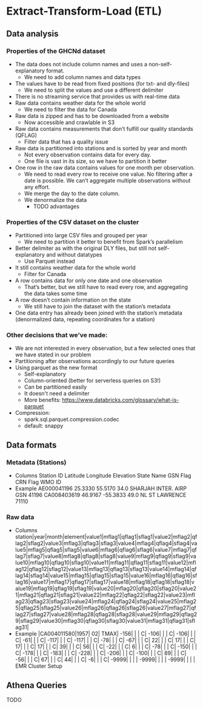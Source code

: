# Extract-Transform-Load (ETL)

## Data analysis
### Properties of the GHCNd dataset
* The data does not include column names and uses a non-self-explanatory format.
  * We need to add column names and data types
* The values have to be read from fixed positions (for txt- and dly-files)
  * We need to split the values and use a different delimiter
* There is no streaming service that provides us with real-time data
* Raw data contains weather data for the whole world
  * We need to filter the data for Canada
* Raw data is zipped and has to be downloaded from a website
  * Now accessible and crawlable in S3
* Raw data contains measurements that don’t fulfill our quality standards (QFLAG)
  * Filter data that has a quality issue
* Raw data is partitioned into stations and is sorted by year and month
  * Not every observation contains data for every day.
  * One file is vast in its size, so we have to partition it better
* One row in the raw data contains values for one month per observation.
  * We need to read every row to receive one value. No filtering after a date is possible. We can’t aggregate multiple observations without any effort.
  * We merge the day to the date column.
  * We denormalize the data
    * TODO advantages 

### Properties of the CSV dataset on the cluster
* Partitioned into large CSV files and grouped per year
  * We need to partition it better to benefit from Spark’s parallelism
* Better delimiter as with the original DLY files, but still not self-explanatory and without datatypes
  * Use Parquet instead
* It still contains weather data for the whole world
  * Filter for Canada
* A row contains data for only one date and one observation
  * That’s better, but we still have to read every row, and aggregating the data takes some time
* A row  doesn’t contain information on the state
  * We still have to join the dataset with the station’s metadata
* One data entry has already been joined with the station’s metadata (denormalized data, repeating coordinates for a station)

### Other decisions that we’ve made:
* We are not interested in every observation, but a few selected ones that we have stated in our problem
* Partitioning after observations accordingly to our future queries
* Using parquet as the new format
  * Self-explanatory
  * Column-oriented (better for serverless queries on S3!)
  * Can be partitioned easily
  * It doesn't need a delimiter
  * More benefits: https://www.databricks.com/glossary/what-is-parquet
* Compression:
  * spark.sql.parquet.compression.codec 
  * default: snappy

## Data formats
### Metadata (Stations)
* Columns
Station ID	 Latitude    Longitude Elevation State Name GSN Flag CRN Flag WMO ID
* Example 
AE000041196  25.3330   55.5170   34.0    SHARJAH INTER. AIRP            GSN     41196
CA008403619  46.9167  -55.3833   49.0 NL ST LAWRENCE                            71110 

### Raw data
* Columns
station|year|month|element|value1|mflag1|qflag1|sflag1|value2|mflag2|qflag2|sflag2|value3|mflag3|qflag3|sflag3|value4|mflag4|qflag4|sflag4|value5|mflag5|qflag5|sflag5|value6|mflag6|qflag6|sflag6|value7|mflag7|qflag7|sflag7|value8|mflag8|qflag8|sflag8|value9|mflag9|qflag9|sflag9|value10|mflag10|qflag10|sflag10|value11|mflag11|qflag11|sflag11|value12|mflag12|qflag12|sflag12|value13|mflag13|qflag13|sflag13|value14|mflag14|qflag14|sflag14|value15|mflag15|qflag15|sflag15|value16|mflag16|qflag16|sflag16|value17|mflag17|qflag17|sflag17|value18|mflag18|qflag18|sflag18|value19|mflag19|qflag19|sflag19|value20|mflag20|qflag20|sflag20|value21|mflag21|qflag21|sflag21|value22|mflag22|qflag22|sflag22|value23|mflag23|qflag23|sflag23|value24|mflag24|qflag24|sflag24|value25|mflag25|qflag25|sflag25|value26|mflag26|qflag26|sflag26|value27|mflag27|qflag27|sflag27|value28|mflag28|qflag28|sflag28|value29|mflag29|qflag29|sflag29|value30|mflag30|qflag30|sflag30|value31|mflag31|qflag31|sflag31|
* Example
|CA004011580|1957|   02|   TMAX|  -156|      |      |     C|  -106|      |      |     C|  -106|      |      |     C|   -61|      |      |     C|  -117|      |      |     C|  -117|      |      |     C|   -78|      |      |     C|   -67|      |      |     C|    22|      |      |     C|     17|       |       |      C|     17|       |       |      C|     17|       |       |      C|     39|       |       |      C|     56|       |       |      C|    -22|       |       |      C|      6|       |       |      C|    -78|       |       |      C|   -150|       |       |      C|   -178|       |       |      C|   -183|       |       |      C|   -228|       |       |      C|   -206|       |       |      C|   -100|       |       |      C|     89|       |       |      C|    -56|       |       |      C|     67|       |       |      C|     44|       |       |      C|     -6|       |       |      C|  -9999|       |       |       |  -9999|       |       |       |  -9999|       |       |       |
EMR Cluster Setup

## Athena Queries
TODO